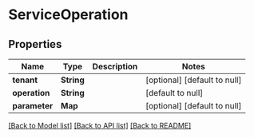 # ServiceOperation
## Properties

| Name | Type | Description | Notes |
|------------ | ------------- | ------------- | -------------|
| **tenant** | **String** |  | [optional] [default to null] |
| **operation** | **String** |  | [default to null] |
| **parameter** | **Map** |  | [optional] [default to null] |

[[Back to Model list]](../README.md#documentation-for-models) [[Back to API list]](../README.md#documentation-for-api-endpoints) [[Back to README]](../README.md)

